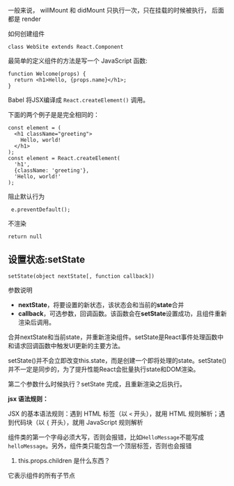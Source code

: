 一般来说， willMount  和  didMount 只执行一次，只在挂载的时候被执行， 后面都是 render



如何创建组件

```
class WebSite extends React.Component
```

最简单的定义组件的方法是写一个 JavaScript 函数:

```
function Welcome(props) {
  return <h1>Hello, {props.name}</h1>;
}
```

Babel 将JSX编译成 `React.createElement()` 调用。

下面的两个例子是是完全相同的：

```
const element = (
  <h1 className="greeting">
    Hello, world!
  </h1>
);
const element = React.createElement(
  'h1',
  {className: 'greeting'},
  'Hello, world!'
);
```

阻止默认行为

```
 e.preventDefault();
```

不渲染

```
return null
```

## 设置状态:setState

```
setState(object nextState[, function callback])
```

参数说明

- **nextState**，将要设置的新状态，该状态会和当前的**state**合并
- **callback**，可选参数，回调函数。该函数会在**setState**设置成功，且组件重新渲染后调用。

合并nextState和当前state，并重新渲染组件。setState是React事件处理函数中和请求回调函数中触发UI更新的主要方法。

setState()并不会立即改变this.state，而是创建一个即将处理的state。setState()并不一定是同步的，为了提升性能React会批量执行state和DOM渲染。



第二个参数什么时候执行？setState 完成，且重新渲染之后执行。



**jsx 语法规则：**

 JSX 的基本语法规则：遇到 HTML 标签（以 `<` 开头），就用 HTML 规则解析；遇到代码块（以 `{` 开头），就用 JavaScript 规则解析

组件类的第一个字母必须大写，否则会报错，比如`HelloMessage`不能写成`helloMessage`。另外，组件类只能包含一个顶层标签，否则也会报错



1. this.props.children 是什么东西？

它表示组件的所有子节点

